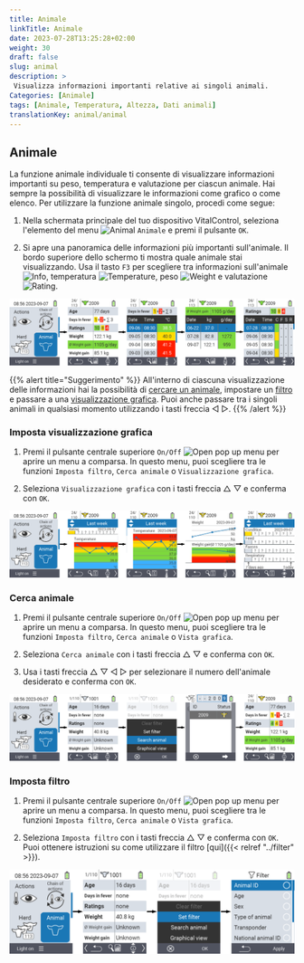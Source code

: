 ```yaml
---
title: Animale
linkTitle: Animale
date: 2023-07-28T13:25:28+02:00
weight: 30
draft: false
slug: animal
description: >
 Visualizza informazioni importanti relative ai singoli animali.
Categories: [Animale]
tags: [Animale, Temperatura, Altezza, Dati animali]
translationKey: animal/animal
---
```

## Animale

La funzione animale individuale ti consente di visualizzare informazioni importanti su peso, temperatura e valutazione per ciascun animale. Hai sempre la possibilità di visualizzare le informazioni come grafico o come elenco. Per utilizzare la funzione animale singolo, procedi come segue:

1. Nella schermata principale del tuo dispositivo VitalControl, seleziona l'elemento del menu <img src="/icons/main/animal.svg" width="35" align="bottom" alt="Animal" /> `Animale` e premi il pulsante `OK`.

2. Si apre una panoramica delle informazioni più importanti sull'animale. Il bordo superiore dello schermo ti mostra quale animale stai visualizzando. Usa il tasto `F3` per scegliere tra informazioni sull'animale <img src="/icons/footer/info.svg" width="20" align="bottom" alt="Info" />, temperatura <img src="/icons/actions/temperature.svg" width="10" align="bottom" alt="Temperature" />, peso <img src="/icons/actions/weight.svg" width="20" align="bottom" alt="Weight" /> e valutazione <img src="/icons/actions/rating.svg" width="25" align="bottom" alt="Rating" />.

![VitalControl: Menu Animale](images/list.png "Visualizza come elenco")

{{% alert title="Suggerimento"  %}}
All'interno di ciascuna visualizzazione delle informazioni hai la possibilità di [cercare un animale](#search-animal), impostare un [filtro](#set-filter) e passare a una [visualizzazione grafica](#set-graphical-view).
Puoi anche passare tra i singoli animali in qualsiasi momento utilizzando i tasti freccia ◁ ▷.
{{% /alert %}}

### Imposta visualizzazione grafica

1. Premi il pulsante centrale superiore `On/Off` <img src="/icons/footer/search_chart.svg" width="40" align="bottom" alt="Open pop up menu" /> per aprire un menu a comparsa. In questo menu, puoi scegliere tra le funzioni `Imposta filtro`, `Cerca animale` o `Visualizzazione grafica`.

2. Seleziona `Visualizzazione grafica` con i tasti freccia △ ▽ e conferma con `OK`.


![VitalControl: Menu Animal](images/graphic.png "Representation as a graphic")

### Cerca animale

1. Premi il pulsante centrale superiore `On/Off` <img src="/icons/footer/search_chart.svg" width="40" align="bottom" alt="Open pop up menu" /> per aprire un menu a comparsa. In questo menu, puoi scegliere tra le funzioni `Imposta filtro`, `Cerca animale` o `Vista grafica`.

2. Seleziona `Cerca animale` con i tasti freccia △ ▽ e conferma con `OK`.

3. Usa i tasti freccia △ ▽ ◁ ▷ per selezionare il numero dell'animale desiderato e conferma con `OK`.

![VitalControl: Menu Animal](images/search.png "Search animal")

### Imposta filtro

1. Premi il pulsante centrale superiore `On/Off` <img src="/icons/footer/search_chart.svg" width="40" align="bottom" alt="Open pop up menu" /> per aprire un menu a comparsa. In questo menu, puoi scegliere tra le funzioni `Imposta filtro`, `Cerca animale` o `Vista grafica`.

2. Seleziona `Imposta filtro` con i tasti freccia △ ▽ e conferma con `OK`.
Puoi ottenere istruzioni su come utilizzare il filtro [qui]({{< relref "../filter" >}}).

![VitalControl: Menu Animal](images/filter.png "Set filter")
